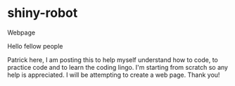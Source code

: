 # shiny-robot
Webpage

Hello fellow people

Patrick here, I am posting this to help myself understand how to code, to practice code and to learn the coding lingo. 
I'm starting from scratch so any help is appreciated. I will be attempting to create a web page.
Thank you!
